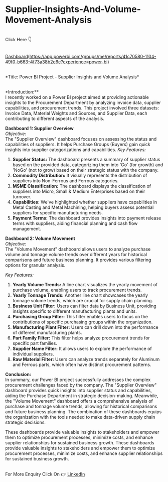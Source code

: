 # Supplier-Insights-And-Volume-Movement-Analysis
<br>
Click Here 👇<br><br>

[Dashboard](https://app.powerbi.com/groups/me/reports/5f447278-dd59-4fa8-a582-e1a8474b9209/ReportSection?experience=power-bi)(https://app.powerbi.com/groups/me/reports/41c70580-1104-49f0-b663-4f73a38b2e6c?experience=power-bi)

<br>
*Title: Power BI Project - Supplier Insights and Volume Analysis*<br><br>

*Introduction:**<br>
I recently worked on a Power BI project aimed at providing actionable insights to the Procurement Department by analyzing invoice data, supplier capabilities, and procurement trends. This project involved three datasets: Invoice Data, Material Weights and Sources, and Supplier Data, each contributing to different aspects of the analysis.<br>

**Dashboard 1: Supplier Overview**<br>
*Objective:*<br>
The "Supplier Overview" dashboard focuses on assessing the status and capabilities of suppliers. It helps Purchase Groups (Buyers) gain quick insights into supplier categorizations and capabilities.
*Key Features:*<br>
1. **Supplier Status:** The dashboard presents a summary of supplier status based on the provided data, categorizing them into 'Go' (for growth) and 'NoGo' (not to grow) based on their strategic status with the company.
2. **Commodity Distribution:** It visually represents the distribution of suppliers into Non-Ferrous and Ferrous categories.
3. **MSME Classification:** The dashboard displays the classification of suppliers into Micro, Small & Medium Enterprises based on their turnover.
4. **Capabilities:** We've highlighted whether suppliers have capabilities in Metal Casting and Metal Machining, helping buyers assess potential suppliers for specific manufacturing needs.
5. **Payment Terms:** The dashboard provides insights into payment release terms with suppliers, aiding financial planning and cash flow management.
   
**Dashboard 2: Volume Movement**<br>
*Objective:*<br>
The "Volume Movement" dashboard allows users to analyze purchase volume and tonnage volume trends over different years for historical comparisons and future business planning. It provides various filtering options for granular analysis.

*Key Features:*<br>
1. **Yearly Volume Trends:** A line chart visualizes the yearly movement of purchase volume, enabling users to track procurement trends.
2. **Yearly Tonnage Trends:** Another line chart showcases the yearly tonnage volume trends, which are crucial for supply chain planning.
3. **Business Unit Filter:** Users can filter data by Business Unit, providing insights specific to different manufacturing plants and units.
4. **Purchasing Group Filter:** This filter enables users to focus on the contributions of specific purchasing groups within the organization.
5. **Manufacturing Plant Filter:** Users can drill down into the performance of different manufacturing plants.
6. **Part Family Filter:** This filter helps analyze procurement trends for specific part families.
7. **Supplier Name Filter:** It allows users to explore the performance of individual suppliers.
8. **Raw Material Filter:** Users can analyze trends separately for Aluminum and Ferrous parts, which often have distinct procurement patterns.
   
**Conclusion:**<br>
In summary, our Power BI project successfully addresses the complex procurement challenges faced by the company. The "Supplier Overview" dashboard provides quick insights into supplier status and capabilities, aiding the Purchase Department in strategic decision-making. Meanwhile, the "Volume Movement" dashboard offers a comprehensive analysis of purchase and tonnage volume trends, allowing for historical comparisons and future business planning. The combination of these dashboards equips the organization with the tools needed to make data-driven supply chain strategic decisions.

These dashboards provide valuable insights to stakeholders and empower them to optimize procurement processes, minimize costs, and enhance supplier relationships for sustained business growth.
These dashboards provide valuable insights to stakeholders and empower them to optimize procurement processes, minimize costs, and enhance supplier relationships for sustained business growth.<br><br>

For More Enquiry Click On 👉 [LinkedIn](www.linkedin.com/in/ashish-srivastava-22850a25a)
